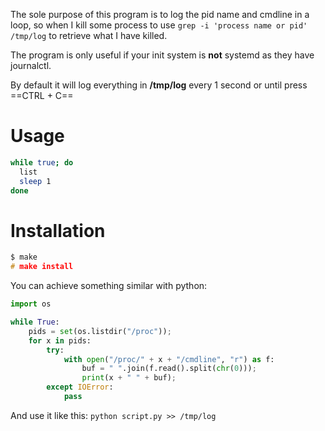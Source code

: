 The sole purpose of this program is to log the pid name and cmdline in a loop, so when I kill some process to use `grep -i 'process name or pid' /tmp/log` to retrieve what I have killed.

The program is only useful if your init system is **not** systemd as they have journalctl.

By default it will log everything in **/tmp/log** every 1 second or until press ==CTRL + C==

# Usage

```bash
while true; do
  list
  sleep 1
done
```

# Installation

```c
$ make
# make install
```

You can achieve something similar with python:

```python
import os

while True:
    pids = set(os.listdir("/proc"));
    for x in pids:
        try:
            with open("/proc/" + x + "/cmdline", "r") as f:
                buf = " ".join(f.read().split(chr(0)));
                print(x + " " + buf);
        except IOError:
            pass

```

And use it like this: `python script.py >> /tmp/log`

